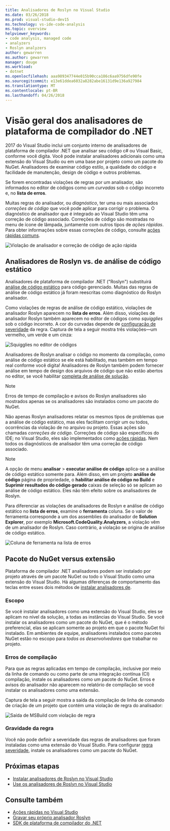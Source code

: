 ```yaml
---
title: Analisadores de Roslyn no Visual Studio
ms.date: 03/26/2018
ms.prod: visual-studio-dev15
ms.technology: vs-ide-code-analysis
ms.topic: overview
helpviewer_keywords:
- code analysis, managed code
- analyzers
- Roslyn analyzers
author: gewarren
ms.author: gewarren
manager: douge
ms.workload:
- dotnet
ms.openlocfilehash: aaa989347744e015b90cca186c6aa9756dfe90fe
ms.sourcegitcommit: e13e61ddea6032a8282abe16131d9e136a927984
ms.translationtype: MT
ms.contentlocale: pt-BR
ms.lasthandoff: 04/26/2018
---
```

# <a name="overview-of-net-compiler-platform-analyzers"></a>Visão geral dos analisadores de plataforma de compilador do .NET

2017 do Visual Studio inclui um conjunto interno de analisadores de plataforma de compilador .NET que analisar seu código c# ou Visual Basic, conforme você digita. Você pode instalar analisadores adicionais como uma extensão do Visual Studio ou em uma base por projeto como um pacote do NuGet. Analisadores de examinar código estilo, a qualidade do código e facilidade de manutenção, design de código e outros problemas.

Se forem encontradas violações de regras por um analisador, são informados no editor de códigos como um *curvadas* sob o código incorreto e, no **lista de erros**.

Muitas regras do analisador, ou *diagnóstico*, ter uma ou mais associados *correções de código* que você pode aplicar para corrigir o problema. O diagnóstico de analisador que é integrado ao Visual Studio têm uma correção de código associado. Correções de código são mostradas no menu de ícone de lâmpada, juntamente com outros tipos de *ações rápidas*. Para obter informações sobre essas correções de código, consulte [ações rápidas comuns](../ide/common-quick-actions.md).

![Violação de analisador e correção de código de ação rápida](../code-quality/media/built-in-analyzer-code-fix.png)

## <a name="roslyn-analyzers-vs-static-code-analysis"></a>Analisadores de Roslyn vs. de análise de código estático

Analisadores de plataforma de compilador .NET ("Roslyn") substituirá [análise de código estático](../code-quality/code-analysis-for-managed-code-overview.md) para código gerenciado. Muitas das regras de análise de código estático já foram reescritas como diagnóstico do Roslyn analisador.

Como violações de regras de análise de código estático, violações de analisador Roslyn aparecem no **lista de erros**. Além disso, violações de analisador Roslyn também aparecem no editor de códigos como *squigglies* sob o código incorreto. A cor do curvadas depende de [configuração de severidade](../code-quality/use-roslyn-analyzers.md#rule-severity) da regra. Captura de tela a seguir mostra três violações&mdash;um vermelho, um verde e um cinza:

![Squigglies no editor de códigos](media/diagnostics-severity-colors.png)

Analisadores de Roslyn analisar o código no momento da compilação, como análise de código estático se ele está habilitado, mas também em tempo real conforme você digita! Analisadores de Roslyn também podem fornecer análise em tempo de design dos arquivos de código que não estão abertos no editor, se você habilitar [completa de análise de solução](../code-quality/how-to-enable-and-disable-full-solution-analysis-for-managed-code.md#to-toggle-full-solution-analysis).

> [!NOTE]
> Erros de tempo de compilação e avisos do Roslyn analisadores são mostrados apenas se os analisadores são instalados como um pacote do NuGet.

Não apenas Roslyn analisadores relatar os mesmos tipos de problemas que a análise de código estático, mas eles facilitam corrigir um ou todos, ocorrências da violação de no arquivo ou projeto. Essas ações são chamadas *correções de código*. Correções de código são específicos do IDE; no Visual Studio, eles são implementados como [ações rápidas](../ide/quick-actions.md). Nem todos os diagnósticos de analisador têm uma correção de código associado.

> [!NOTE]
> A opção de menu **analisar** > **executar análise de código** aplica-se a análise de código estático somente para. Além disso, em um projeto **análise de código** página de propriedade, o **habilitar análise de código no Build** e **Suprimir resultados do código gerado** caixas de seleção só se aplicam ao análise de código estático. Eles não têm efeito sobre os analisadores de Roslyn.

Para diferenciar as violações de analisadores de Roslyn e análise de código estático no **lista de erros**, examine o **ferramenta** coluna. Se o valor de ferramenta corresponde a um dos assemblies do analisador de **Solution Explorer**, por exemplo **Microsoft.CodeQuality.Analyzers**, a violação vêm de um analisador de Roslyn. Caso contrário, a violação se origina de análise de código estático.

![Coluna de ferramenta na lista de erros](media/code-analysis-tool-in-error-list.png)

## <a name="nuget-package-vs-extension"></a>Pacote do NuGet versus extensão

Plataforma de compilador .NET analisadores podem ser instalado por projeto através de um pacote NuGet ou todo o Visual Studio como uma extensão do Visual Studio. Há algumas diferenças de comportamento das teclas entre esses dois métodos de [instalar analisadores de](../code-quality/install-roslyn-analyzers.md).

### <a name="scope"></a>Escopo

Se você instalar analisadores como uma extensão do Visual Studio, eles se aplicam no nível da solução, a todas as instâncias do Visual Studio. Se você instalar os analisadores como um pacote do NuGet, que é o método preferencial, elas se aplicam somente ao projeto em que o pacote NuGet foi instalado. Em ambientes de equipe, analisadores instalados como pacotes NuGet estão no escopo para *todos os desenvolvedores* que trabalhar no projeto.

### <a name="build-errors"></a>Erros de compilação

Para que as regras aplicadas em tempo de compilação, inclusive por meio da linha de comando ou como parte de uma integração contínua (CI) compilação, instale os analisadores como um pacote do NuGet. Erros e avisos do analisador não aparecem no relatório de compilação se você instalar os analisadores como uma extensão.

Captura de tela a seguir mostra a saída da compilação de linha de comando de criação de um projeto que contém uma violação de regra do analisador:

![Saída de MSBuild com violação de regra](media/command-line-build-analyzers.png)

### <a name="rule-severity"></a>Gravidade da regra

Você não pode definir a severidade das regras de analisadores que foram instaladas como uma extensão do Visual Studio. Para configurar [regra severidade](../code-quality/use-roslyn-analyzers.md#rule-severity), instale os analisadores como um pacote do NuGet.

## <a name="next-steps"></a>Próximas etapas

- [Instalar analisadores de Roslyn no Visual Studio](../code-quality/install-roslyn-analyzers.md)
- [Use os analisadores de Roslyn no Visual Studio](../code-quality/use-roslyn-analyzers.md)

## <a name="see-also"></a>Consulte também

- [Ações rápidas no Visual Studio](../ide/quick-actions.md)
- [Gravar seu próprio analisador Roslyn](../extensibility/getting-started-with-roslyn-analyzers.md)
- [SDK de plataforma de compilador do .NET](/dotnet/csharp/roslyn-sdk/)